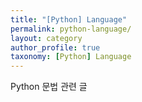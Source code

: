 ```yaml
---
title: "[Python] Language"
permalink: python-language/
layout: category
author_profile: true
taxonomy: [Python] Language
---
```


Python 문법 관련 글

